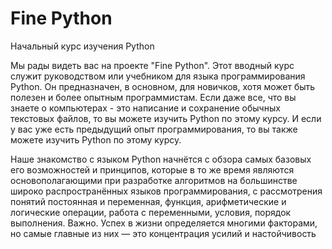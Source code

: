 # Fine Python
Начальный курс изучения Python

Мы рады видеть вас на проекте "Fine Python". Этот вводный курс служит руководством или учебником для языка программирования Python. Он предназначен, в основном, для новичков, хотя может быть полезен и более опытным программистам. Если даже все, что вы знаете о компьютерах - это написание и сохранение обычных текстовых файлов, то вы можете изучить Python по этому курсу. И если у вас уже есть предыдущий опыт программирования, то вы также можете изучить Python по этому курсу. 

Наше знакомство с языком Python начнётся с обзора самых базовых его возможностей и принципов, которые в то же время являются основополагающими при разработке алгоритмов на большинстве широко распространённых языков программирования, с рассмотрения понятий постоянная и переменная, функция, арифметические и логические операции, работа с переменными, условия, порядок выполнения. Важно. Успех в жизни определяется многими факторами, но самые главные из них — это концентрация усилий и настойчивость
